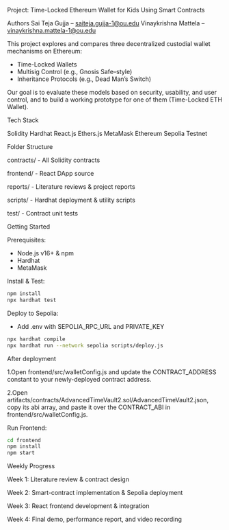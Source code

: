 Project: Time-Locked Ethereum Wallet for Kids Using Smart Contracts

Authors
Sai Teja Gujja – saiteja.gujja-1@ou.edu
Vinaykrishna Mattela – vinaykrishna.mattela-1@ou.edu

This project explores and compares three decentralized custodial wallet mechanisms on Ethereum:
- Time-Locked Wallets
- Multisig Control (e.g., Gnosis Safe–style)
- Inheritance Protocols (e.g., Dead Man’s Switch)

Our goal is to evaluate these models based on security, usability, and user control, and to build a working prototype for one of them (Time-Locked ETH Wallet).

Tech Stack

Solidity
Hardhat
React.js
Ethers.js
MetaMask
Ethereum Sepolia Testnet

Folder Structure

contracts/ - All Solidity contracts

frontend/ - React DApp source

reports/ - Literature reviews & project reports

scripts/ - Hardhat deployment & utility scripts

test/ - Contract unit tests

Getting Started

Prerequisites:
- Node.js v16+ & npm
- Hardhat
- MetaMask

Install & Test:
```bash
npm install
npx hardhat test
```

Deploy to Sepolia:
- Add .env with SEPOLIA_RPC_URL and PRIVATE_KEY
```bash
npx hardhat compile
npx hardhat run --network sepolia scripts/deploy.js
```
After deployment

1.Open frontend/src/walletConfig.js and update the CONTRACT_ADDRESS constant to your newly-deployed contract address.

2.Open artifacts/contracts/AdvancedTimeVault2.sol/AdvancedTimeVault2.json, copy its abi array, and paste it over the CONTRACT_ABI in frontend/src/walletConfig.js.

Run Frontend:
```bash
cd frontend
npm install
npm start
```
Weekly Progress

Week 1: Literature review & contract design

Week 2: Smart-contract implementation & Sepolia deployment

Week 3: React frontend development & integration

Week 4: Final demo, performance report, and video recording
